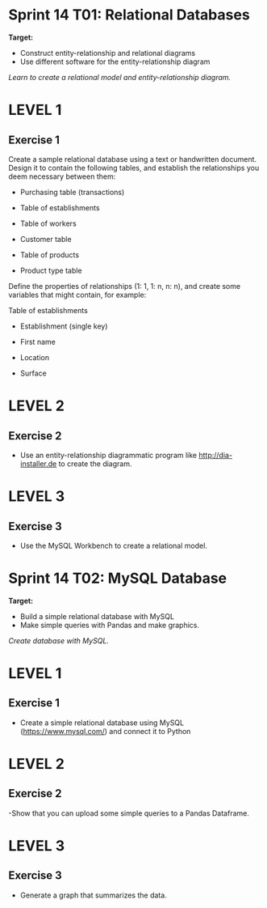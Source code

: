 # Sprint 14 T01: Relational Databases

**Target:**
* Construct entity-relationship and relational diagrams
* Use different software for the entity-relationship diagram

_Learn to create a relational model and entity-relationship diagram._

# LEVEL 1

 ## Exercise 1
  Create a sample relational database using a text or handwritten document. Design it to contain the following tables, and establish the relationships you deem necessary between them:

- Purchasing table (transactions)

- Table of establishments

- Table of workers

- Customer table

- Table of products

- Product type table

Define the properties of relationships (1: 1, 1: n, n: n), and create some variables that might contain, for example:



Table of establishments

- Establishment (single key)

-	First name

- Location

- Surface

# LEVEL 2
 
 ## Exercise 2
 - Use an entity-relationship diagrammatic program like http://dia-installer.de to create the diagram.
  
# LEVEL 3

## Exercise 3
 - Use the MySQL Workbench to create a relational model.



# Sprint 14 T02: MySQL Database

**Target:**
* Build a simple relational database with MySQL
* Make simple queries with Pandas and make graphics.

_Create database with MySQL._

# LEVEL 1

 ## Exercise 1
 - Create a simple relational database using MySQL (https://www.mysql.com/) and connect it to Python
 
 # LEVEL 2
 
 ## Exercise 2
 -Show that you can upload some simple queries to a Pandas Dataframe.

# LEVEL 3

## Exercise 3
 - Generate a graph that summarizes the data.
